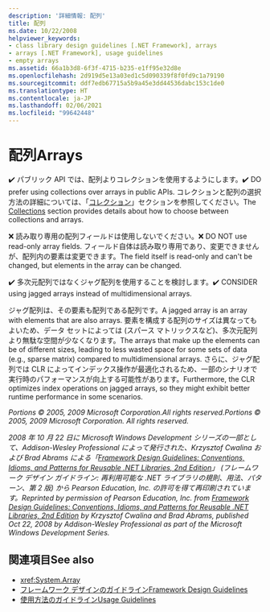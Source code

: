 ```yaml
---
description: '詳細情報: 配列'
title: 配列
ms.date: 10/22/2008
helpviewer_keywords:
- class library design guidelines [.NET Framework], arrays
- arrays [.NET Framework], usage guidelines
- empty arrays
ms.assetid: 66a1b3d8-6f3f-4715-b235-e1ff95e32d8e
ms.openlocfilehash: 2d919d5e13a03ed1c5d090339f8f0fd9c1a79190
ms.sourcegitcommit: ddf7edb67715a5b9a45e3dd44536dabc153c1de0
ms.translationtype: HT
ms.contentlocale: ja-JP
ms.lasthandoff: 02/06/2021
ms.locfileid: "99642448"
---
```

# <a name="arrays"></a><span data-ttu-id="9859b-103">配列</span><span class="sxs-lookup"><span data-stu-id="9859b-103">Arrays</span></span>

<span data-ttu-id="9859b-104">✔️ パブリック API では、配列よりコレクションを使用するようにします。</span><span class="sxs-lookup"><span data-stu-id="9859b-104">✔️ DO prefer using collections over arrays in public APIs.</span></span> <span data-ttu-id="9859b-105">コレクションと配列の選択方法の詳細については、「[コレクション](guidelines-for-collections.md)」セクションを参照してください。</span><span class="sxs-lookup"><span data-stu-id="9859b-105">The [Collections](guidelines-for-collections.md) section provides details about how to choose between collections and arrays.</span></span>

 <span data-ttu-id="9859b-106">❌ 読み取り専用の配列フィールドは使用しないでください。</span><span class="sxs-lookup"><span data-stu-id="9859b-106">❌ DO NOT use read-only array fields.</span></span> <span data-ttu-id="9859b-107">フィールド自体は読み取り専用であり、変更できませんが、配列内の要素は変更できます。</span><span class="sxs-lookup"><span data-stu-id="9859b-107">The field itself is read-only and can't be changed, but elements in the array can be changed.</span></span>

 <span data-ttu-id="9859b-108">✔️ 多次元配列ではなくジャグ配列を使用することを検討します。</span><span class="sxs-lookup"><span data-stu-id="9859b-108">✔️ CONSIDER using jagged arrays instead of multidimensional arrays.</span></span>

 <span data-ttu-id="9859b-109">ジャグ配列は、その要素も配列である配列です。</span><span class="sxs-lookup"><span data-stu-id="9859b-109">A jagged array is an array with elements that are also arrays.</span></span> <span data-ttu-id="9859b-110">要素を構成する配列のサイズは異なってもよいため、データ セットによっては (スパース マトリックスなど)、多次元配列より無駄な空間が少なくなります。</span><span class="sxs-lookup"><span data-stu-id="9859b-110">The arrays that make up the elements can be of different sizes, leading to less wasted space for some sets of data (e.g., sparse matrix) compared to multidimensional arrays.</span></span> <span data-ttu-id="9859b-111">さらに、ジャグ配列では CLR によってインデックス操作が最適化されるため、一部のシナリオで実行時のパフォーマンスが向上する可能性があります。</span><span class="sxs-lookup"><span data-stu-id="9859b-111">Furthermore, the CLR optimizes index operations on jagged arrays, so they might exhibit better runtime performance in some scenarios.</span></span>

 <span data-ttu-id="9859b-112">*Portions © 2005, 2009 Microsoft Corporation.All rights reserved.*</span><span class="sxs-lookup"><span data-stu-id="9859b-112">*Portions © 2005, 2009 Microsoft Corporation. All rights reserved.*</span></span>

 <span data-ttu-id="9859b-113">*2008 年 10 月 22 日に Microsoft Windows Development シリーズの一部として、Addison-Wesley Professional によって発行された、Krzysztof Cwalina および Brad Abrams による「[Framework Design Guidelines: Conventions, Idioms, and Patterns for Reusable .NET Libraries, 2nd Edition](https://www.informit.com/store/framework-design-guidelines-conventions-idioms-and-9780321545619)」 (フレームワーク デザイン ガイドライン: 再利用可能な .NET ライブラリの規則、用法、パターン、第 2 版) から Pearson Education, Inc. の許可を得て再印刷されています。*</span><span class="sxs-lookup"><span data-stu-id="9859b-113">*Reprinted by permission of Pearson Education, Inc. from [Framework Design Guidelines: Conventions, Idioms, and Patterns for Reusable .NET Libraries, 2nd Edition](https://www.informit.com/store/framework-design-guidelines-conventions-idioms-and-9780321545619) by Krzysztof Cwalina and Brad Abrams, published Oct 22, 2008 by Addison-Wesley Professional as part of the Microsoft Windows Development Series.*</span></span>

## <a name="see-also"></a><span data-ttu-id="9859b-114">関連項目</span><span class="sxs-lookup"><span data-stu-id="9859b-114">See also</span></span>

- <xref:System.Array>
- [<span data-ttu-id="9859b-115">フレームワーク デザインのガイドライン</span><span class="sxs-lookup"><span data-stu-id="9859b-115">Framework Design Guidelines</span></span>](index.md)
- [<span data-ttu-id="9859b-116">使用方法のガイドライン</span><span class="sxs-lookup"><span data-stu-id="9859b-116">Usage Guidelines</span></span>](usage-guidelines.md)

